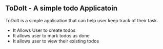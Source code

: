 ## ToDoIt - A simple todo Applicatoin
ToDoIt is a simple application that can help user keep track of their task.

- It Allows User to create todos
- It allows user to mark todos as done
- It allows user to view their existing todos
